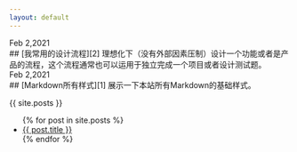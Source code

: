```yaml
---
layout: default
---
```


<!-- 文章需要倒叙排列，都有唯一的ID。 -->



<div class="time">Feb 2,2021</div>
## [我常用的设计流程][2]
理想化下（没有外部因素压制）设计一个功能或者是产品的流程，这个流程通常也可以运用于独立完成一个项目或者设计测试题。


<div class="time">Feb 2,2021</div>
## [Markdown所有样式][1]
展示一下本站所有Markdown的基础样式。



<!-- 文章链接 -->

[1]:	project
[2]:	process
[3]:	about



<!-- 图片链接 -->

[image-1]:	assets/pic/empty1.png
[image-2]:	assets/pic/empty1.png
[image-3]:	assets/pic/empty.png

{{ site.posts }}

  <ul>
  {% for post in site.posts %}
    <li>
      <a href="{{ post.url }}">{{ post.title }}</a>
    </li>
  {% endfor %}
</ul>